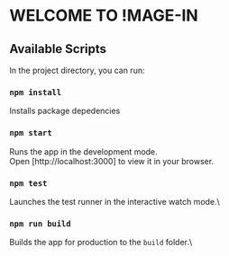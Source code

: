 # WELCOME TO !MAGE-IN

## Available Scripts
In the project directory, you can run:

### `npm install`
Installs package depedencies

### `npm start`
Runs the app in the development mode.\
Open [http://localhost:3000] to view it in your browser.

### `npm test`
Launches the test runner in the interactive watch mode.\

### `npm run build`
Builds the app for production to the `build` folder.\
